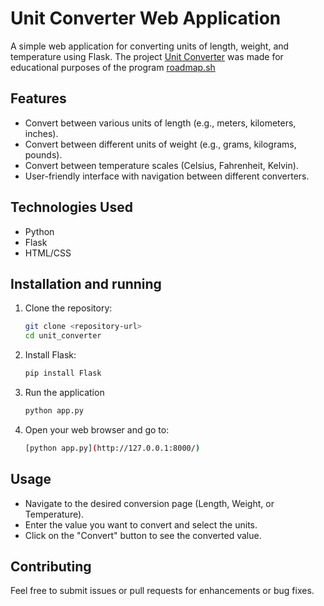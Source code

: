# Unit Converter Web Application

A simple web application for converting units of length, weight, and temperature using Flask.
The project [Unit Converter](https://roadmap.sh/projects/unit-converter) was made for educational purposes of the program [roadmap.sh](https://roadmap.sh/)

## Features

- Convert between various units of length (e.g., meters, kilometers, inches).
- Convert between different units of weight (e.g., grams, kilograms, pounds).
- Convert between temperature scales (Celsius, Fahrenheit, Kelvin).
- User-friendly interface with navigation between different converters.

## Technologies Used

- Python
- Flask
- HTML/CSS

## Installation and running
1. Clone the repository:
   ```bash
   git clone <repository-url>
   cd unit_converter
2. Install Flask:
   ```bash
   pip install Flask
3. Run the application
   ```bash
   python app.py
4. Open your web browser and go to:
   ```bash
   [python app.py](http://127.0.0.1:8000/)

## Usage
- Navigate to the desired conversion page (Length, Weight, or Temperature).
- Enter the value you want to convert and select the units.
- Click on the "Convert" button to see the converted value.

## Contributing
Feel free to submit issues or pull requests for enhancements or bug fixes.

   
